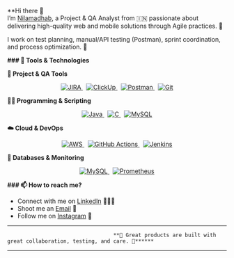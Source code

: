 **Hi there 👋  
I’m [Nilamadhab](https://www.linkedin.com/in/nilamadhab-das-a2517923b), a Project & QA Analyst from 🇮🇳 passionate about delivering high-quality web and mobile solutions through Agile practices. 🎯  

I work on test planning, manual/API testing (Postman), sprint coordination, and process optimization. 🚀  

**### 🔧 Tools & Technologies**   

**🚀 Project & QA Tools**


<p align="center"> <a href="https://www.atlassian.com/software/jira" target="_blank"> <img src="https://img.shields.io/badge/JIRA-0052CC?style=for-the-badge&logo=jira&logoColor=white" alt="JIRA"/> </a> &nbsp; <a href="https://clickup.com/" target="_blank"> <img src="https://img.shields.io/badge/ClickUp-7B68EE?style=for-the-badge&logo=clickup&logoColor=white" alt="ClickUp"/> </a> &nbsp; <a href="https://www.postman.com/" target="_blank"> <img src="https://img.shields.io/badge/Postman-FF6C37?style=for-the-badge&logo=postman&logoColor=white" alt="Postman"/> </a> &nbsp; <a href="https://git-scm.com/" target="_blank"> <img src="https://img.shields.io/badge/Git-F05032?style=for-the-badge&logo=git&logoColor=white" alt="Git"/> </a> </p>


**👨‍💻 Programming & Scripting**


<p align="center"> <a href="https://www.java.com/" target="blank"> <img src="https://img.shields.io/badge/Java-007396?style=for-the-badge&logo=java&logoColor=white" alt="Java"/> </a> &nbsp; <a href="https://en.wikipedia.org/wiki/C(programming_language)" target="_blank"> <img src="https://img.shields.io/badge/C-A8B9CC?style=for-the-badge&logo=c&logoColor=white" alt="C"/> </a> &nbsp; <a href="https://www.mysql.com/" target="_blank"> <img src="https://img.shields.io/badge/MySQL-4479A1?style=for-the-badge&logo=mysql&logoColor=white" alt="MySQL"/> </a> </p>


**☁️ Cloud & DevOps**


<p align="center"> <a href="https://aws.amazon.com/" target="_blank"> <img src="https://img.shields.io/badge/AWS-FF9900?style=for-the-badge&logo=amazonaws&logoColor=white" alt="AWS"/> </a> &nbsp; <a href="https://github.com/features/actions" target="_blank"> <img src="https://img.shields.io/badge/GitHub_Actions-2088FF?style=for-the-badge&logo=githubactions&logoColor=white" alt="GitHub Actions"/> </a> &nbsp; <a href="https://www.jenkins.io/" target="_blank"> <img src="https://img.shields.io/badge/Jenkins-D24939?style=for-the-badge&logo=jenkins&logoColor=white" alt="Jenkins"/> </a> </p>


**🧠 Databases & Monitoring**


<p align="center"> <a href="https://www.mysql.com/" target="_blank"> <img src="https://img.shields.io/badge/MySQL-4479A1?style=for-the-badge&logo=mysql&logoColor=white" alt="MySQL"/> </a> &nbsp; <a href="https://prometheus.io/" target="_blank"> <img src="https://img.shields.io/badge/Prometheus-E6522C?style=for-the-badge&logo=prometheus&logoColor=white" alt="Prometheus"/> </a> </p>



**### 📫 How to reach me?** 

- Connect with me on [LinkedIn](https://www.linkedin.com/in/nilamadhab-das-a2517923b) 👨🏻‍💻  
- Shoot me an [Email](mailto:nilamadhabdas12@gmail.com) 💌   
- Follow me on [Instagram](https://www.instagram.com/yaa.itz_nil?igsh=MTl1OHpvdWM4ZTRncg%3D%3D&utm_source=qr) 📸



---

                                      **🚀 Great products are built with great collaboration, testing, and care. 🚀******




******
